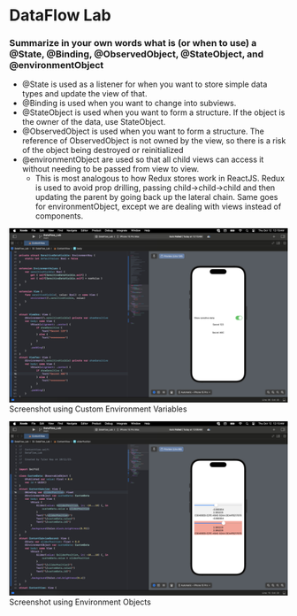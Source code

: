# DataFlow Lab


### Summarize in your own words what is (or when to use) a @State, @Binding, @ObservedObject, @StateObject, and @environmentObject



- @State is used as a listener for when you want to store simple data types and update the view of that.
- @Binding is used when you want to change into subviews.
- @StateObject is used when you want to form a structure. If the object is the owner of the data, use StateObject.
- @ObservedObject is used when you want to form a structure. The reference of ObservedObject is not owned by the view, so there is a risk of the object being destroyed or reinitialized
- @environmentObject are used so that all child views can access it without needing to be passed from view to view.
    - This is most analogous to how Redux stores work in ReactJS. Redux is used to avoid prop drilling, passing child->child->child and then updating the parent by going back up the lateral chain. Same goes for environmentObject, except we are dealing with views instead of components. 
    
![Screenshot using Custom Environment Variables](custom_environment_variables_screenshot.png "Screenshot using Custom Environment Variables")
Screenshot using Custom Environment Variables

![Screenshot using Environment Objects](environment_object_screenshot.png "Screenshot using Custom Environment Variables")
Screenshot using Environment Objects

